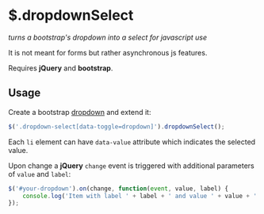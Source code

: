 $.dropdownSelect
================

*turns a bootstrap's dropdown into a select for javascript use*

It is not meant for forms but rather asynchronous js features.

Requires __jQuery__ and __bootstrap__.

Usage
-----

Create a bootstrap [dropdown](http://getbootstrap.com/javascript/#dropdowns)
and extend it:

```javascript
$('.dropdown-select[data-toggle=dropdown]').dropdownSelect();
```

Each `li` element can have `data-value` attribute which indicates the selected
value.

Upon change a __jQuery__ `change` event is triggered with additional parameters
of `value` and `label`:

```javascript
$('#your-dropdown').on(change, function(event, value, label) {
    console.log('Item with label ' + label + ' and value ' + value + ' was selected!');
});
```
